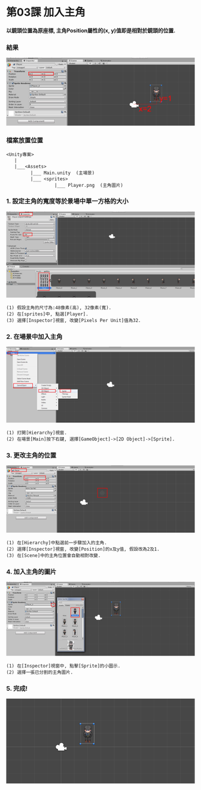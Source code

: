 # 第03課 加入主角

#### 以鏡頭位置為原座標, 主角Position屬性的(x, y)值即是相對於鏡頭的位置.


### 結果
![GitHub Logo](/screen/img03.png)


### 檔案放置位置
```
<Unity專案>
   |  
   |___<Assets>
         |___ Main.unity  (主場景)  
         |___ <sprites>
                  |___ Player.png  (主角圖片)   
```


### 1. 設定主角的寬度等於景場中單一方格的大小

![GitHub Logo](/screen/img03-01.png)

```
(1) 假設主角的尺寸為:48像素(高), 32像素(寬).
(2) 在[sprites]中, 點選[Player].
(3) 選擇[Inspector]視窗, 改變[Pixels Per Unit]值為32.
```

### 2. 在場景中加入主角

![GitHub Logo](/screen/img03-02.png)

```
(1) 打開[Hierarchy]視窗.
(2) 在場景[Main]按下右鍵, 選擇[GameObject]->[2D Object]->[Sprite].
```


### 3. 更改主角的位置

![GitHub Logo](/screen/img03-03.png)

```
(1) 在[Hierarchy]中點選前一步驟加入的主角.
(2) 選擇[Inspector]視窗, 改變[Position]的x及y值, 假設改為2及1.
(3) 在[Scene]中的主角位置會自動相對改變.
```


### 4. 加入主角的圖片 

![GitHub Logo](/screen/img03-04.png)

```
(1) 在[Inspector]視窗中, 點擊[Sprite]的小圖示.
(2) 選擇一張已分割的主角圖片.
```



### 5. 完成! 

![GitHub Logo](/screen/img03-05.png)
